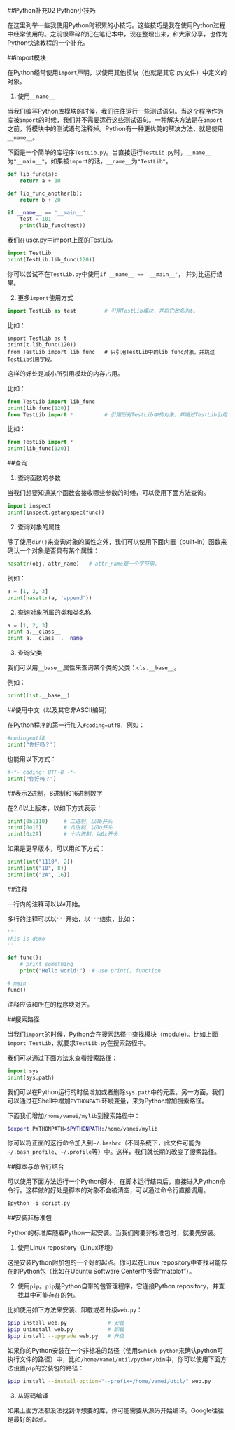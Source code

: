 ##Python补充02 Python小技巧

在这里列举一些我使用Python时积累的小技巧。这些技巧是我在使用Python过程中经常使用的。之前很零碎的记在笔记本中，现在整理出来，和大家分享，也作为Python快速教程的一个补充。

##import模块

在Python经常使用`import`声明，以使用其他模块（也就是其它.py文件）中定义的对象。

1) 使用`__name__`

当我们编写Python库模块的时候，我们往往运行一些测试语句。当这个程序作为库被`import`的时候，我们并不需要运行这些测试语句。一种解决方法是在`import`之前，将模块中的测试语句注释掉。Python有一种更优美的解决方法，就是使用`__name__`。

下面是一个简单的库程序`TestLib.py`。当直接运行`TestLib.py`时，`__name__`为`"__main__"`。如果被`import`的话，`__name__`为`"TestLib"`。

```python
def lib_func(a):
    return a + 10

def lib_func_another(b):
    return b + 20

if __name__ == '__main__':
    test = 101
    print(lib_func(test))
```

我们在user.py中import上面的TestLib。
 
```python
import TestLib
print(TestLib.lib_func(120))
```

你可以尝试不在`TestLib.py`中使用`if __name__ ==' __main__'`， 并对比运行结果。

2) 更多`import`使用方式

```python
import TestLib as test         # 引用TestLib模块，并将它改名为t。
```

比如：

```pyhton
import TestLib as t
print(t.lib_func(120))
from TestLib import lib_func   # 只引用TestLib中的lib_func对象，并跳过TestLib引用字段。
```

这样的好处是减小所引用模块的内存占用。

比如：

```python
from TestLib import lib_func
print(lib_func(120))
from TestLib import *          # 引用所有TestLib中的对象，并跳过TestLib引用字段。
```

比如：

```python
from TestLib import *
print(lib_func(120))
```

##查询

1) 查询函数的参数

当我们想要知道某个函数会接收哪些参数的时候，可以使用下面方法查询。

```python
import inspect
print(inspect.getargspec(func))
``` 

2) 查询对象的属性

除了使用`dir()`来查询对象的属性之外，我们可以使用下面内置（built-in）函数来确认一个对象是否具有某个属性：

```python
hasattr(obj, attr_name)   # attr_name是一个字符串。
```

例如：

```python
a = [1, 2, 3]
print(hasattr(a, 'append'))
``` 

2) 查询对象所属的类和类名称
```python
a = [1, 2, 3]
print a.__class__
print a.__class__.__name__
``` 

3) 查询父类

我们可以用`__base__`属性来查询某个类的父类：`cls.__base__`。

例如：

```python
print(list.__base__)
``` 

##使用中文（以及其它非ASCII编码）

在Python程序的第一行加入`#coding=utf8`，例如：

```python
#coding=utf8
print("你好吗？")
```

也能用以下方式：

```python
#-*- coding: UTF-8 -*-
print("你好吗？")
``` 

##表示2进制，8进制和16进制数字

在2.6以上版本，以如下方式表示：

```python
print(0b1110)     # 二进制，以0b开头
print(0o10)       # 八进制，以0o开头
print(0x2A)       # 十六进制，以0x开头
```

如果是更早版本，可以用如下方式：

```python
print(int("1110", 2))
print(int("10", 8))
print(int("2A", 16))
``` 

##注释

一行内的注释可以以`#`开始。

多行的注释可以以`'''`开始，以`'''`结束，比如：

```python
'''
This is demo
'''

def func():
    # print something
    print("Hello world!")  # use print() function

# main
func()
```

注释应该和所在的程序块对齐。

##搜索路径

当我们`import`的时候，Python会在搜索路径中查找模块（module）。比如上面`import TestLib`，就要求`TestLib.py`在搜索路径中。

我们可以通过下面方法来查看搜索路径：

```python
import sys
print(sys.path)
```

我们可以在Python运行的时候增加或者删除`sys.path`中的元素。另一方面，我们可以通过在Shell中增加`PYTHONPATH`环境变量，来为Python增加搜索路径。

下面我们增加`/home/vamei/mylib`到搜索路径中：

```bash
$export PYTHONPATH=$PYTHONPATH:/home/vamei/mylib
```

你可以将正面的这行命令加入到`~/.bashrc`（不同系统下，此文件可能为`~/.bash_profile`、`~/.profile`等）中。这样，我们就长期的改变了搜索路径。

##脚本与命令行结合

可以使用下面方法运行一个Python脚本，在脚本运行结束后，直接进入Python命令行。这样做的好处是脚本的对象不会被清空，可以通过命令行直接调用。

```python
$python -i script.py
```

##安装非标准包

Python的标准库随着Python一起安装。当我们需要非标准包时，就要先安装。

1) 使用Linux repository（Linux环境）

这是安装Python附加包的一个好的起点。你可以在Linux repository中查找可能存在的Python包（比如在Ubuntu Software Center中搜索“matplot”）。

2) 使用`pip`。`pip`是Python自带的包管理程序，它连接Python repository，并查找其中可能存在的包。

比如使用如下方法来安装、卸载或者升级`web.py`：

```bash
$pip install web.py             # 安装
$pip uninstall web.py           # 卸载
$pip install --upgrade web.py   # 升级
```

如果你的Python安装在一个非标准的路径（使用`$which python`来确认python可执行文件的路径）中，比如`/home/vamei/util/python/bin`中，你可以使用下面方法设置`pip`的安装包的路径：

```bash
$pip install --install-option="--prefix=/home/vamei/util/" web.py
```

3) 从源码编译

如果上面方法都没法找到你想要的库，你可能需要从源码开始编译。Google往往是最好的起点。